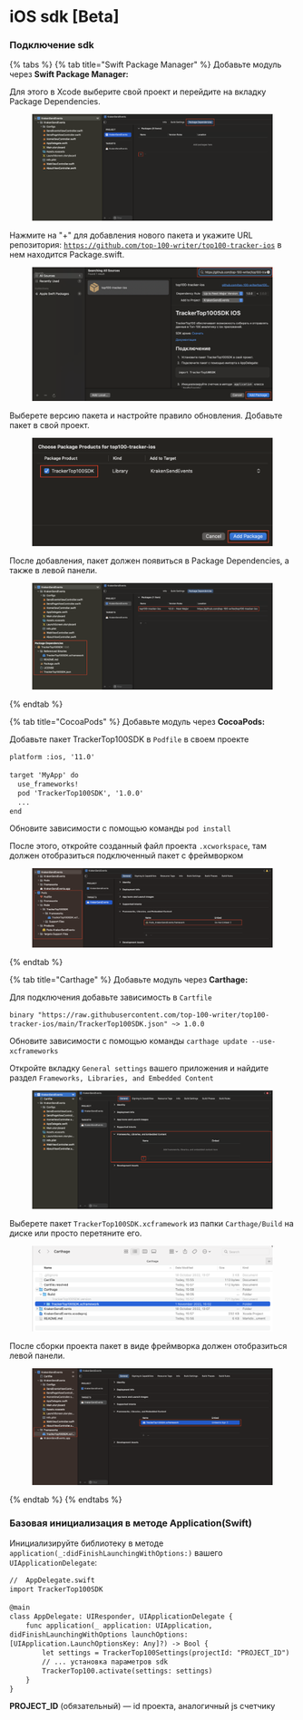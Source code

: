 # iOS sdk \[Beta]

### Подключение sdk

{% tabs %}
{% tab title="Swift Package Manager" %}
Добавьте модуль через **Swift Package Manager:**

Для этого в Xcode выберите свой проект и перейдите на вкладку Package Dependencies.

<figure><img src="../.gitbook/assets/image (2).png" alt=""><figcaption></figcaption></figure>

Нажмите на "+" для добавления нового пакета и укажите URL репозитория: [`https://github.com/top-100-writer/top100-tracker-ios`](https://github.com/top-100-writer/top100-tracker-ios) в нем находится Package.swift.

<figure><img src="../.gitbook/assets/Screenshot 2022-11-02 at 18.06.56.png" alt=""><figcaption></figcaption></figure>

Выберете версию пакета и настройте правило обновления. Добавьте пакет в свой проект.

<figure><img src="../.gitbook/assets/Screenshot 2022-11-02 at 18.09.39.png" alt=""><figcaption></figcaption></figure>

После добавления, пакет должен появиться в Package Dependencies, а также в левой панели.

<figure><img src="../.gitbook/assets/Screenshot 2022-11-02 at 18.11.09.png" alt=""><figcaption></figcaption></figure>
{% endtab %}

{% tab title="CocoaPods" %}
Добавьте модуль через **CocoaPods:**

Добавьте пакет TrackerTop100SDK в `Podfile` в своем проекте

```
platform :ios, '11.0'

target 'MyApp' do
  use_frameworks!
  pod 'TrackerTop100SDK', '1.0.0'
  ...
end
```

Обновите зависимости c помощью команды `pod install`

После этого, откройте созданный файл проекта `.xcworkspace`, там должен отобразиться подключенный пакет с фреймворком

<figure><img src="../.gitbook/assets/Screenshot 2022-11-03 at 16.14.25.png" alt=""><figcaption></figcaption></figure>
{% endtab %}

{% tab title="Carthage" %}
Добавьте модуль через **Carthage:**

Для подключения добавьте зависимость в `Cartfile`

```
binary "https://raw.githubusercontent.com/top-100-writer/top100-tracker-ios/main/TrackerTop100SDK.json" ~> 1.0.0
```

Обновите зависимости с помощью команды `carthage update --use-xcframeworks`

Откройте вкладку `General settings` вашего приложения и найдите раздел `Frameworks, Libraries, and Embedded Content`&#x20;

<figure><img src="../.gitbook/assets/Screenshot 2022-11-03 at 16.02.35.png" alt=""><figcaption></figcaption></figure>

Выберете пакет `TrackerTop100SDK.xcframework` из папки `Carthage/Build` на диске или просто перетяните его.

<figure><img src="../.gitbook/assets/Screenshot 2022-11-03 at 16.05.32.png" alt=""><figcaption></figcaption></figure>

После сборки проекта пакет в виде фреймворка должен отобразиться левой панели.

<figure><img src="../.gitbook/assets/Screenshot 2022-11-03 at 16.07.42.png" alt=""><figcaption></figcaption></figure>
{% endtab %}
{% endtabs %}

### Базовая инициализация в методе Application(Swift)

Инициализируйте библиотеку в методе `application(_:didFinishLaunchingWithOptions:)` вашего `UIApplicationDelegate`:

```
//  AppDelegate.swift
import TrackerTop100SDK

@main
class AppDelegate: UIResponder, UIApplicationDelegate {
    func application(_ application: UIApplication, didFinishLaunchingWithOptions launchOptions: [UIApplication.LaunchOptionsKey: Any]?) -> Bool {
        let settings = TrackerTop100Settings(projectId: "PROJECT_ID")
        // ... установка параметров sdk
        TrackerTop100.activate(settings: settings)
    }
}
```

**PROJECT\_ID** (обязательный) — id проекта, аналогичный js счетчику
